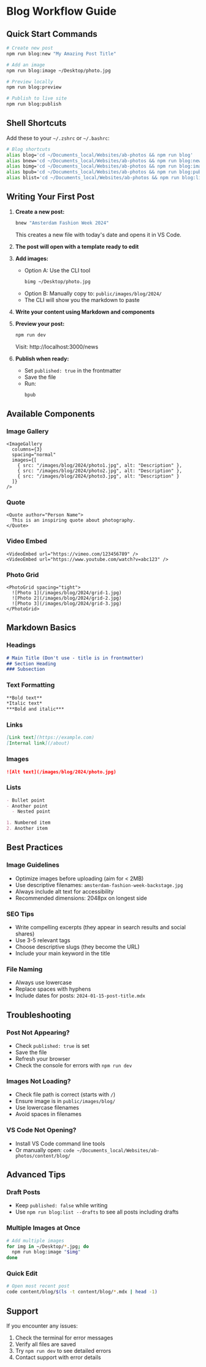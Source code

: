 # Blog Workflow Guide

## Quick Start Commands

```bash
# Create new post
npm run blog:new "My Amazing Post Title"

# Add an image
npm run blog:image ~/Desktop/photo.jpg

# Preview locally
npm run blog:preview

# Publish to live site
npm run blog:publish
```

## Shell Shortcuts

Add these to your `~/.zshrc` or `~/.bashrc`:

```bash
# Blog shortcuts
alias blog='cd ~/Documents_local/Websites/ab-photos && npm run blog'
alias bnew='cd ~/Documents_local/Websites/ab-photos && npm run blog:new'
alias bimg='cd ~/Documents_local/Websites/ab-photos && npm run blog:image'
alias bpub='cd ~/Documents_local/Websites/ab-photos && npm run blog:publish'
alias blist='cd ~/Documents_local/Websites/ab-photos && npm run blog:list'
```

## Writing Your First Post

1. **Create a new post:**
   ```bash
   bnew "Amsterdam Fashion Week 2024"
   ```
   This creates a new file with today's date and opens it in VS Code.

2. **The post will open with a template ready to edit**

3. **Add images:**
   - Option A: Use the CLI tool
     ```bash
     bimg ~/Desktop/photo.jpg
     ```
   - Option B: Manually copy to: `public/images/blog/2024/`
   - The CLI will show you the markdown to paste

4. **Write your content using Markdown and components**

5. **Preview your post:**
   ```bash
   npm run dev
   ```
   Visit: http://localhost:3000/news

6. **Publish when ready:**
   - Set `published: true` in the frontmatter
   - Save the file
   - Run:
     ```bash
     bpub
     ```

## Available Components

### Image Gallery
```mdx
<ImageGallery
  columns={3}
  spacing="normal"
  images={[
    { src: "/images/blog/2024/photo1.jpg", alt: "Description" },
    { src: "/images/blog/2024/photo2.jpg", alt: "Description" },
    { src: "/images/blog/2024/photo3.jpg", alt: "Description" }
  ]}
/>
```

### Quote
```mdx
<Quote author="Person Name">
  This is an inspiring quote about photography.
</Quote>
```

### Video Embed
```mdx
<VideoEmbed url="https://vimeo.com/123456789" />
<VideoEmbed url="https://www.youtube.com/watch?v=abc123" />
```

### Photo Grid
```mdx
<PhotoGrid spacing="tight">
  ![Photo 1](/images/blog/2024/grid-1.jpg)
  ![Photo 2](/images/blog/2024/grid-2.jpg)
  ![Photo 3](/images/blog/2024/grid-3.jpg)
</PhotoGrid>
```

## Markdown Basics

### Headings
```markdown
# Main Title (Don't use - title is in frontmatter)
## Section Heading
### Subsection
```

### Text Formatting
```markdown
**Bold text**
*Italic text*
***Bold and italic***
```

### Links
```markdown
[Link text](https://example.com)
[Internal link](/about)
```

### Images
```markdown
![Alt text](/images/blog/2024/photo.jpg)
```

### Lists
```markdown
- Bullet point
- Another point
  - Nested point

1. Numbered item
2. Another item
```

## Best Practices

### Image Guidelines
- Optimize images before uploading (aim for < 2MB)
- Use descriptive filenames: `amsterdam-fashion-week-backstage.jpg`
- Always include alt text for accessibility
- Recommended dimensions: 2048px on longest side

### SEO Tips
- Write compelling excerpts (they appear in search results and social shares)
- Use 3-5 relevant tags
- Choose descriptive slugs (they become the URL)
- Include your main keyword in the title

### File Naming
- Always use lowercase
- Replace spaces with hyphens
- Include dates for posts: `2024-01-15-post-title.mdx`

## Troubleshooting

### Post Not Appearing?
- Check `published: true` is set
- Save the file
- Refresh your browser
- Check the console for errors with `npm run dev`

### Images Not Loading?
- Check file path is correct (starts with `/`)
- Ensure image is in `public/images/blog/`
- Use lowercase filenames
- Avoid spaces in filenames

### VS Code Not Opening?
- Install VS Code command line tools
- Or manually open: `code ~/Documents_local/Websites/ab-photos/content/blog/`

## Advanced Tips

### Draft Posts
- Keep `published: false` while writing
- Use `npm run blog:list --drafts` to see all posts including drafts

### Multiple Images at Once
```bash
# Add multiple images
for img in ~/Desktop/*.jpg; do
  npm run blog:image "$img"
done
```

### Quick Edit
```bash
# Open most recent post
code content/blog/$(ls -t content/blog/*.mdx | head -1)
```

## Support

If you encounter any issues:
1. Check the terminal for error messages
2. Verify all files are saved
3. Try `npm run dev` to see detailed errors
4. Contact support with error details